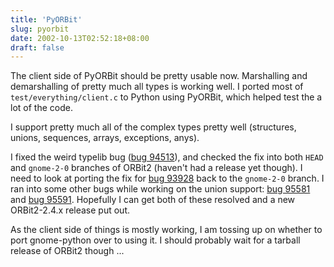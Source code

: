 ```yaml
---
title: 'PyORBit'
slug: pyorbit
date: 2002-10-13T02:52:18+08:00
draft: false
---
```


The client side of PyORBit should be pretty usable now. Marshalling and
demarshalling of pretty much all types is working well. I ported most of
`test/everything/client.c` to Python using PyORBit, which helped test
the a lot of the code.

I support pretty much all of the complex types pretty well (structures,
unions, sequences, arrays, exceptions, anys).

I fixed the weird typelib bug ([bug
94513](http://bugzilla.gnome.org/show_bug.cgi?id=94513)), and checked
the fix into both `HEAD` and `gnome-2-0` branches of ORBit2 (haven\'t
had a release yet though). I need to look at porting the fix for [bug
93928](http://bugzilla.gnome.org/show_bug.cgi?id=93928) back to the
`gnome-2-0` branch. I ran into some other bugs while working on the
union support: [bug
95581](http://bugzilla.gnome.org/show_bug.cgi?id=95581) and [bug
95591](http://bugzilla.gnome.org/show_bug.cgi?id=95591). Hopefully I can
get both of these resolved and a new ORBit2-2.4.x release put out.

As the client side of things is mostly working, I am tossing up on
whether to port gnome-python over to using it. I should probably wait
for a tarball release of ORBit2 though \...
